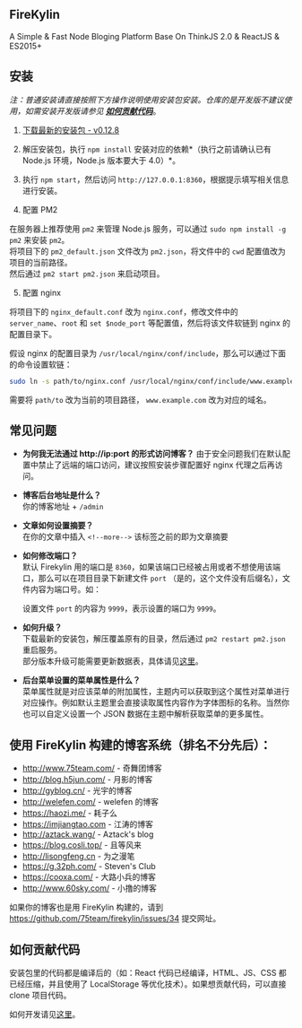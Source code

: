 ## FireKylin

A Simple & Fast Node Bloging Platform Base On ThinkJS 2.0 & ReactJS & ES2015+

## 安装

*注：普通安装请直接按照下方操作说明使用安装包安装。仓库的是开发版不建议使用，如需安装开发版请参见 [**如何贡献代码**](https://github.com/75team/firekylin/wiki/%E5%A6%82%E4%BD%95%E8%B4%A1%E7%8C%AE%E4%BB%A3%E7%A0%81%EF%BC%9F)*。

1. [下载最新的安装包 - v0.12.8](http://firekylin.org/release/firekylin_0.12.8.tar.gz)

2. 解压安装包，执行 `npm install` 安装对应的依赖*（执行之前请确认已有 Node.js 环境，Node.js 版本要大于 4.0）*。

3. 执行 `npm start`，然后访问 `http://127.0.0.1:8360`，根据提示填写相关信息进行安装。

4. 配置 PM2  

  在服务器上推荐使用 `pm2` 来管理 Node.js 服务，可以通过 `sudo npm install -g pm2` 来安装 `pm2`。  
  将项目下的 `pm2_default.json` 文件改为 `pm2.json`，将文件中的 `cwd` 配置值改为项目的当前路径。  
  然后通过 `pm2 start pm2.json` 来启动项目。

5. 配置 nginx  

  将项目下的 `nginx_default.conf` 改为 `nginx.conf`，修改文件中的 `server_name`、`root` 和 `set $node_port` 等配置值，然后将该文件软链到 nginx 的配置目录下。

  假设 nginx 的配置目录为 `/usr/local/nginx/conf/include`，那么可以通过下面的命令设置软链：

  ```sh
  sudo ln -s path/to/nginx.conf /usr/local/nginx/conf/include/www.example.com.conf
  ```

  需要将 `path/to` 改为当前的项目路径， `www.example.com` 改为对应的域名。

## 常见问题

- **为何我无法通过 http://ip:port 的形式访问博客？**
    由于安全问题我们在默认配置中禁止了远端的端口访问，建议按照安装步骤配置好 nginx 代理之后再访问。

- **博客后台地址是什么？**  
    你的博客地址 + `/admin`

- **文章如何设置摘要？**  
    在你的文章中插入 `<!--more-->` 该标签之前的即为文章摘要

- **如何修改端口？**  
    默认 Firekylin 用的端口是  `8360`，如果该端口已经被占用或者不想使用该端口，那么可以在项目目录下新建文件 `port` （是的，这个文件没有后缀名），文件内容为端口号。如：  

    设置文件 `port` 的内容为 `9999`，表示设置的端口为 `9999`。

- **如何升级？**  
    下载最新的安装包，解压覆盖原有的目录，然后通过 `pm2 restart pm2.json` 重启服务。  
    部分版本升级可能需要更新数据表，具体请见[这里](https://github.com/75team/firekylin/wiki/%E7%89%88%E6%9C%AC%E5%8D%87%E7%BA%A7)。

- **后台菜单设置的菜单属性是什么？**  
    菜单属性就是对应该菜单的附加属性，主题内可以获取到这个属性对菜单进行对应操作。例如默认主题里会直接读取属性内容作为字体图标的名称。当然你也可以自定义设置一个 JSON 数据在主题中解析获取菜单的更多属性。

## 使用 FireKylin 构建的博客系统（排名不分先后）：

* http://www.75team.com/ - 奇舞团博客
* http://blog.h5jun.com/ - 月影的博客
* http://gyblog.cn/ - 光宇的博客
* http://welefen.com/ - welefen 的博客
* https://haozi.me/ - 耗子么
* https://imjiangtao.com - 江涛的博客
* http://aztack.wang/ - Aztack's blog
* https://blog.cosli.top/ - 且等风来
* http://lisongfeng.cn - 为之漫笔
* https://g.32ph.com/ - Steven's Club
* https://cooxa.com/ - 大路小兵的博客
* http://www.60sky.com/ - 小撸的博客

如果你的博客也是用 FireKylin 构建的，请到 https://github.com/75team/firekylin/issues/34 提交网址。

## 如何贡献代码

安装包里的代码都是编译后的（如：React 代码已经编译，HTML、JS、CSS 都已经压缩，并且使用了 LocalStorage 等优化技术）。如果想贡献代码，可以直接 clone 项目代码。

如何开发请见[这里](https://github.com/75team/firekylin/wiki/%E5%A6%82%E4%BD%95%E8%B4%A1%E7%8C%AE%E4%BB%A3%E7%A0%81%EF%BC%9F)。
